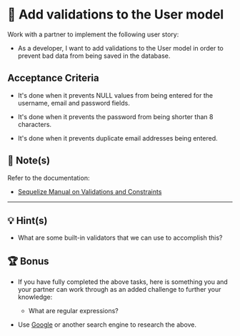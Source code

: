 # 📖 Add validations to the User model

Work with a partner to implement the following user story:

* As a developer, I want to add validations to the User model in order to prevent bad data from being saved in the database.

## Acceptance Criteria

* It's done when it prevents NULL values from being entered for the username, email and password fields.

* It's done when it prevents the password from being shorter than 8 characters.

* It's done when it prevents duplicate email addresses being entered. 

## 📝 Note(s)

Refer to the documentation: 

* [Sequelize Manual on Validations and Constraints](https://sequelize.org/master/manual/validations-and-constraints.html)

---

## 💡 Hint(s)

* What are some built-in validators that we can use to accomplish this?

## 🏆 Bonus

* If you have fully completed the above tasks, here is something you and your partner can work through as an added challenge to further your knowledge:

  * What are regular expressions?

* Use [Google](https://www.google.com) or another search engine to research the above.